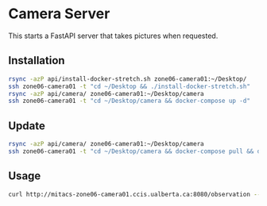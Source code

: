 # Camera Server

This starts a FastAPI server that takes pictures when requested.

## Installation
```bash
rsync -azP api/install-docker-stretch.sh zone06-camera01:~/Desktop/
ssh zone06-camera01 -t "cd ~/Desktop && ./install-docker-stretch.sh"
rsync -azP api/camera/ zone06-camera01:~/Desktop/camera
ssh zone06-camera01 -t "cd ~/Desktop/camera && docker-compose up -d"
```

## Update
```bash
rsync -azP api/camera/ zone06-camera01:~/Desktop/camera
ssh zone06-camera01 -t "cd ~/Desktop/camera && docker-compose pull && docker-compose restart"
```


## Usage
```bash
curl http://mitacs-zone06-camera01.ccis.ualberta.ca:8080/observation --output observation.jpg
```
